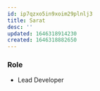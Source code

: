 ```yaml
---
id: ip7qzxo5in9xoim29plnlj3
title: Sarat
desc: ''
updated: 1646318914230
created: 1646318882650
---
```


### Role
- Lead Developer
